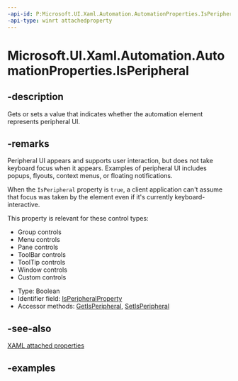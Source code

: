 ```yaml
---
-api-id: P:Microsoft.UI.Xaml.Automation.AutomationProperties.IsPeripheral
-api-type: winrt attachedproperty
---
```


# Microsoft.UI.Xaml.Automation.AutomationProperties.IsPeripheral

<!--
see GetIsPeripheral, and SetIsPeripheral
-->

## -description

Gets or sets a value that indicates whether the automation element represents peripheral UI.

## -remarks

Peripheral UI appears and supports user interaction, but does not take keyboard focus when it appears. Examples of peripheral UI includes popups, flyouts, context menus, or floating notifications.

When the `IsPeripheral` property is `true`, a client application can't assume that focus was taken by the element even if it's currently keyboard-interactive.

This property is relevant for these control types:

+ Group controls
+ Menu controls
+ Pane controls
+ ToolBar controls
+ ToolTip controls
+ Window controls
+ Custom controls

- Type: Boolean
- Identifier field: [IsPeripheralProperty](automationproperties_isperipheralproperty.md)
- Accessor methods: [GetIsPeripheral](automationproperties_getisperipheral_711409991.md), [SetIsPeripheral](automationproperties_setisperipheral_817134037.md)

## -see-also

[XAML attached properties](/windows/uwp/xaml-platform/attached-properties-overview)

## -examples
